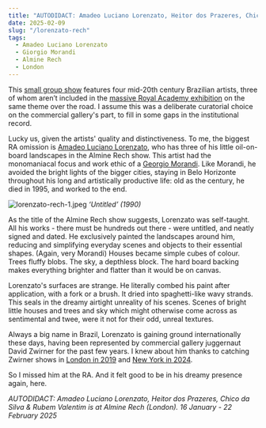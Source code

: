 ```yaml
---
title: "AUTODIDACT: Amadeo Luciano Lorenzato, Heitor dos Prazeres, Chico da Silva & Rubem Valentim | Almine Rech"
date: 2025-02-09
slug: "/lorenzato-rech"
tags:
  - Amadeo Luciano Lorenzato
  - Giorgio Morandi
  - Almine Rech
  - London
---
```


This [small group show](https://www.alminerech.com/exhibitions/10536-autodidact) features four mid-20th century Brazilian artists, three of whom aren’t included in the [massive Royal Academy exhibition](https://www.royalacademy.org.uk/exhibition/brasil-brasil) on the same theme over the road. I assume this was a deliberate curatorial choice on the commercial gallery's part, to fill in some gaps in the institutional record.

Lucky us, given the artists' quality and distinctiveness. To me, the biggest RA omission is [Amadeo Luciano Lorenzato](https://artangled.com/tags/amadeo-luciano-lorenzato/), who has three of his little oil-on-board landscapes in the Almine Rech show. This artist had the monomaniacal focus and work ethic of a [Georgio Morandi](https://artangled.com/tags/giorgio-morandi/). Like Morandi, he avoided the bright lights of the bigger cities, staying in Belo Horizonte throughout his long and artistically productive life: old as the century, he died in 1995, and worked to the end.

![lorenzato-rech-1.jpeg](/lorenzato-rech-1.jpeg)
_‘Untitled’ (1990)_

As the title of the Almine Rech show suggests, Lorenzato was self-taught. All his works - there must be hundreds out there - were untitled, and neatly signed and dated. He exclusively painted the landscapes around him, reducing and simplifying everyday scenes and objects to their essential shapes. (Again, very Morandi) Houses became simple cubes of colour. Trees fluffy blobs. The sky, a depthless block. The hard board backing makes everything brighter and flatter than it would be on canvas.

Lorenzato's surfaces are strange. He literally combed his paint after application, with a fork or a brush. It dried into spaghetti-like wavy strands. This seals in the dreamy airtight unreality of his scenes. Scenes of bright little houses and trees and sky which might otherwise come across as sentimental and twee, were it not for their odd, unreal textures.

Always a big name in Brazil, Lorenzato is gaining ground internationally these days, having been represented by commercial gallery juggernaut David Zwirner for the past few years. I knew about him thanks to catching Zwirner shows in [London in 2019](https://www.davidzwirner.com/exhibitions/2019/amadeo-luciano-lorenzato) and [New York in 2024](<https://ocula.com/art-galleries/david-zwirner/exhibitions/amadeo-luciano-lorenzato-(1)/>).

So I missed him at the RA. And it felt good to be in his dreamy presence again, here.

_AUTODIDACT: Amadeo Luciano Lorenzato, Heitor dos Prazeres, Chico da Silva & Rubem Valentim is at Almine Rech (London). 16 January - 22 February 2025_
